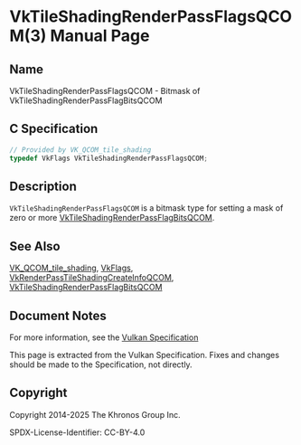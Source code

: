 # VkTileShadingRenderPassFlagsQCOM(3) Manual Page

## Name

VkTileShadingRenderPassFlagsQCOM - Bitmask of VkTileShadingRenderPassFlagBitsQCOM



## [](#_c_specification)C Specification

```c++
// Provided by VK_QCOM_tile_shading
typedef VkFlags VkTileShadingRenderPassFlagsQCOM;
```

## [](#_description)Description

`VkTileShadingRenderPassFlagsQCOM` is a bitmask type for setting a mask of zero or more [VkTileShadingRenderPassFlagBitsQCOM](https://registry.khronos.org/vulkan/specs/latest/man/html/VkTileShadingRenderPassFlagBitsQCOM.html).

## [](#_see_also)See Also

[VK\_QCOM\_tile\_shading](https://registry.khronos.org/vulkan/specs/latest/man/html/VK_QCOM_tile_shading.html), [VkFlags](https://registry.khronos.org/vulkan/specs/latest/man/html/VkFlags.html), [VkRenderPassTileShadingCreateInfoQCOM](https://registry.khronos.org/vulkan/specs/latest/man/html/VkRenderPassTileShadingCreateInfoQCOM.html), [VkTileShadingRenderPassFlagBitsQCOM](https://registry.khronos.org/vulkan/specs/latest/man/html/VkTileShadingRenderPassFlagBitsQCOM.html)

## [](#_document_notes)Document Notes

For more information, see the [Vulkan Specification](https://registry.khronos.org/vulkan/specs/latest/html/vkspec.html#VkTileShadingRenderPassFlagsQCOM)

This page is extracted from the Vulkan Specification. Fixes and changes should be made to the Specification, not directly.

## [](#_copyright)Copyright

Copyright 2014-2025 The Khronos Group Inc.

SPDX-License-Identifier: CC-BY-4.0
